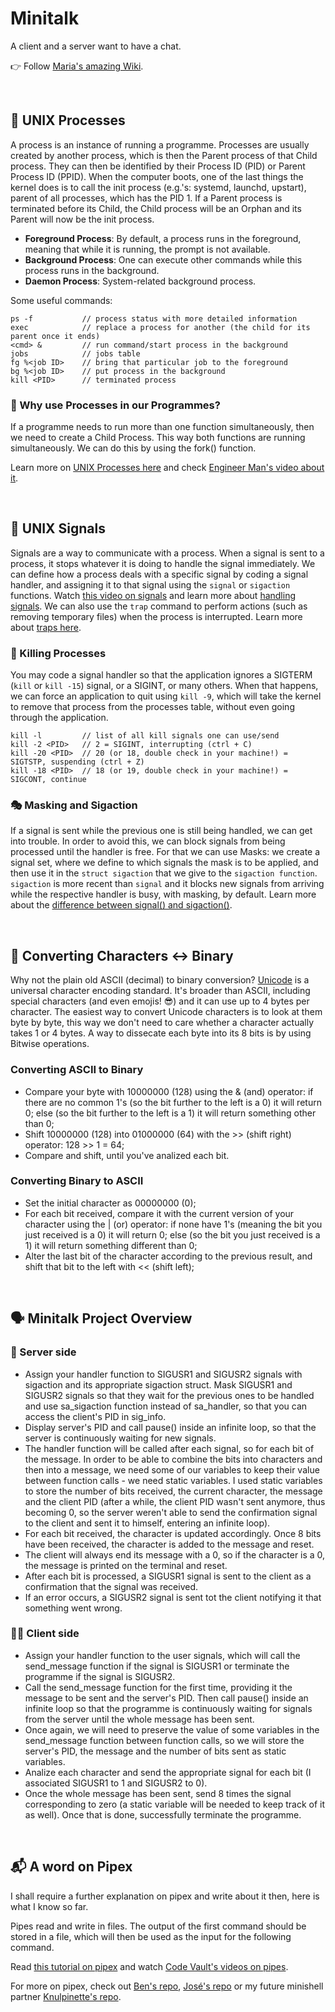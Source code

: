 # Minitalk
A client and a server want to have a chat.

👉 Follow [Maria's amazing Wiki](https://github.com/mlanca-c/Minitalk/wiki#intro).

<br />

## 🔀 UNIX Processes
A process is an instance of running a programme.
Processes are usually created by another process, which is then the Parent process of that Child process.
They can then be identified by their Process ID (PID) or Parent Process ID (PPID).
When the computer boots, one of the last things the kernel does is to call the init process (e.g.'s: systemd, launchd, upstart), parent of all processes, which has the PID 1. 
If a Parent process is terminated before its Child, the Child process will be an Orphan and its Parent will now be the init process.

* **Foreground Process**: By default, a process runs in the foreground, meaning that while it is running, the prompt is not available.
* **Background Process**: One can execute other commands while this process runs in the background.
* **Daemon Process**: System-related background process.

Some useful commands:

```
ps -f           // process status with more detailed information
exec            // replace a process for another (the child for its parent once it ends)
<cmd> &         // run command/start process in the background
jobs            // jobs table
fg %<job ID>    // bring that particular job to the foreground
bg %<job ID>    // put process in the background
kill <PID>      // terminated process
```

### 🤔 Why use Processes in our Programmes?
If a programme needs to run more than one function simultaneously, then we need to create a Child Process.
This way both functions are running simultaneously.
We can do this by using the fork() function.

Learn more on [UNIX Processes here](https://www.tutorialspoint.com/unix/unix-processes.htm) and check [Engineer Man's video about it](https://www.youtube.com/watch?v=TJzltwv7jJs).

<br />

## 🚨 UNIX Signals
Signals are a way to communicate with a process.
When a signal is sent to a process, it stops whatever it is doing to handle the signal immediately.
We can define how a process deals with a specific signal by coding a signal handler, and assigning it to that signal using the ```signal``` or ```sigaction``` functions.
Watch [this video on signals](https://www.youtube.com/watch?v=83M5-NPDeWs) and learn more about [handling signals](http://www.cs.kent.edu/~ruttan/sysprog/lectures/signals.html). 
We can also use the ```trap``` command to perform actions (such as removing temporary files) when the process is interrupted.
Learn more about [traps here](https://www.tutorialspoint.com/unix/unix-signals-traps.htm).

### 🔪 Killing Processes
You may code a signal handler so that the application ignores a SIGTERM (```kill``` or ```kill -15```) signal, or a SIGINT, or many others.
When that happens, we can force an application to quit using ```kill -9```, which will take the kernel to remove that process from the processes table, without even going through the application.

```
kill -l         // list of all kill signals one can use/send
kill -2 <PID>   // 2 = SIGINT, interrupting (ctrl + C)
kill -20 <PID>  // 20 (or 18, double check in your machine!) = SIGTSTP, suspending (ctrl + Z)
kill -18 <PID>  // 18 (or 19, double check in your machine!) = SIGCONT, continue
```

### 🎭 Masking and Sigaction
If a signal is sent while the previous one is still being handled, we can get into trouble.
In order to avoid this, we can block signals from being processed until the handler is free.
For that we can use Masks: we create a signal set, where we define to which signals the mask is to be applied, and then use it in the ```struct sigaction``` that we give to the ```sigaction function```.
```sigaction``` is more recent than ```signal``` and it blocks new signals from arriving while the respective handler is busy, with masking, by default.
Learn more about the [difference between signal() and sigaction()](https://stackoverflow.com/questions/231912/what-is-the-difference-between-sigaction-and-signal).

<br />

## 💬 Converting Characters <-> Binary
Why not the plain old ASCII (decimal) to binary conversion?
[Unicode](https://techterms.com/definition/unicode) is a universal character encoding standard.
It's broader than ASCII, including special characters (and even emojis! 😎) and it can use up to 4 bytes per character.
The easiest way to convert Unicode characters is to look at them byte by byte, this way we don't need to care whether a character actually takes 1 or 4 bytes.
A way to dissecate each byte into its 8 bits is by using Bitwise operations.

### Converting ASCII to Binary
* Compare your byte with 10000000 (128) using the & (and) operator: if there are no common 1's (so the bit further to the left is a 0) it will return 0; else (so the bit further to the left is a 1) it will return something other than 0;
* Shift 10000000 (128) into 01000000 (64) with the >> (shift right) operator: 128 >> 1 = 64;
* Compare and shift, until you've analized each bit.

### Converting Binary to ASCII
* Set the initial character as 00000000 (0);
* For each bit received, compare it with the current version of your character using the | (or) operator: if none have 1's (meaning the bit you just received is a 0) it will return 0; else (so the bit you just received is a 1) it will return something different than 0;
* Alter the last bit of the character according to the previous result, and shift that bit to the left with << (shift left);

<br />

## 🗣 Minitalk Project Overview

### 🤖 Server side
* Assign your handler function to SIGUSR1 and SIGUSR2 signals with sigaction and its appropriate sigaction struct. Mask SIGUSR1 and SIGUSR2 signals so that they wait for the previous ones to be handled and use sa_sigaction function instead of sa_handler, so that you can access the client's PID in sig_info.
* Display server's PID and call pause() inside an infinite loop, so that the server is continuously waiting for new signals.
* The handler function will be called after each signal, so for each bit of the message. In order to be able to combine the bits into characters and then into a message, we need some of our variables to keep their value between function calls - we need static variables. I used static variables to store the number of bits received, the current character, the message and the client PID (after a while, the client PID wasn't sent anymore, thus becoming 0, so the server weren't able to send the confirmation signal to the client and sent it to himself, entering an infinite loop).
* For each bit received, the character is updated accordingly. Once 8 bits have been received, the character is added to the message and reset.
* The client will always end its message with a 0, so if the character is a 0, the message is printed on the terminal and reset.
* After each bit is processed, a SIGUSR1 signal is sent to the client as a confirmation that the signal was received.
* If an error occurs, a SIGUSR2 signal is sent tot the client notifying it that something went wrong.

### 👩‍💻 Client side
* Assign your handler function to the user signals, which will call the send_message function if the signal is SIGUSR1 or terminate the programme if the signal is SIGUSR2.
* Call the send_message function for the first time, providing it the message to be sent and the server's PID. Then call pause() inside an infinite loop so that the programme is continuously waiting for signals from the server until the whole message has been sent.
* Once again, we will need to preserve the value of some variables in the send_message function between function calls, so we will store the server's PID, the message and the number of bits sent as static variables.
* Analize each character and send the appropriate signal for each bit (I associated SIGUSR1 to 1 and SIGUSR2 to 0).
* Once the whole message has been sent, send 8 times the signal corresponding to zero (a static variable will be needed to keep track of it as well). Once that is done, successfully terminate the programme.

<br />

## 📬 A word on Pipex
I shall require a further explanation on pipex and write about it then, here is what I know so far.

Pipes read and write in files.
The output of the first command should be stored in a file, which will then be used as the input for the following command.

Read [this tutorial on pipex](https://csnotes.medium.com/pipex-tutorial-42-project-4469f5dd5901) and watch [Code Vault's videos on pipes](https://code-vault.net/course/46qpfr4tkz:1603732431896/lesson/16non3fdoh:1603732431950).

For more on pipex, check out [Ben's repo](https://github.com/IamTheKaaZZ/pipex), [José's repo](https://github.com/J0Santos/42-pipex) or my future minishell partner [Knulpinette's repo](https://github.com/Knulpinette/Cursus42/tree/main/02-pipex).

